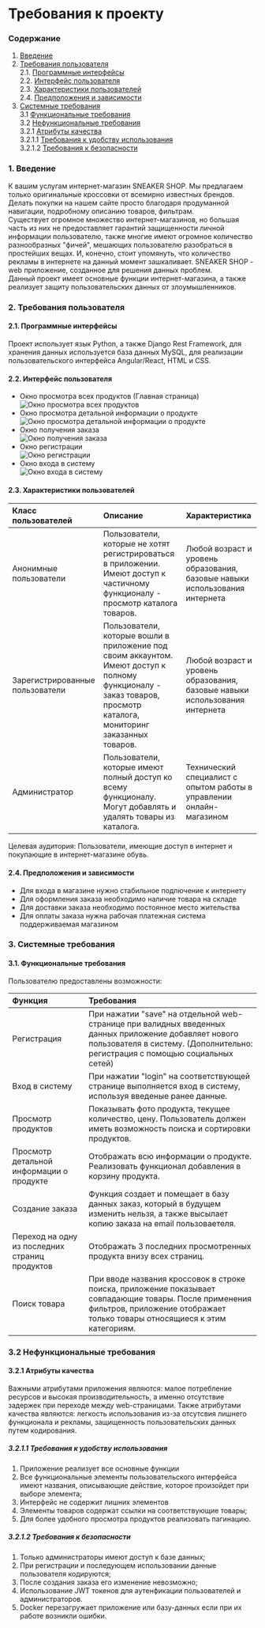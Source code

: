 # Требования к проекту

### Содержание

1. [Введение](#1)
2. [Требования пользователя](#2) <br>
   2.1. [Программные интерфейсы](#2.1) <br>
   2.2. [Интерфейс пользователя](#2.2) <br>
   2.3. [Характеристики пользователей](#2.3) <br>
   2.4. [Предположения и зависимости](#2.4) <br>
3. [Системные требования](#3) <br>
   3.1 [Функциональные требования](#3.1) <br>
   3.2 [Нефункциональные требования](#3.2) <br>
   3.2.1 [Атрибуты качества](#3.2.1) <br>
   3.2.1.1 [Требования к удобству использования](#3.2.1.1) <br>
   3.2.1.2 [Требования к безопасности](#3.2.1.2) <br>

### 1. Введение <a name="1"></a>

К вашим услугам интернет-магазин SNEAKER SHOP. Мы предлагаем только оригинальные кроссовки от всемирно известных
брендов. Делать покупки на нашем сайте просто благодаря продуманной навигации, подробному описанию товаров,
фильтрам. <br>
Существует огромное множество интернет-магазинов, но большая часть из них не предоставляет гарантий защищенности личной
информации пользователю, также многие имеют огромное количество разнообразных "фичей", мешающих пользователю
разобраться в простейших вещах. И, конечно, стоит упомянуть, что количество рекламы в интернете на данный момент
зашкаливает. SNEAKER SHOP - web приложение, созданное для решения данных проблем. <br>
Данный проект имеет основные функции интернет-магазина, а также реализует защиту пользовательских данных от
злоумышленников.

### 2. Требования пользователя <a name="2"></a>

#### 2.1. Программные интерфейсы <a name="2.1"></a>

Проект использует язык Python, а также Django Rest Framework, для хранения данных используется база данных MySQL,
для реализации пользовательского интерфейса Angular/React, HTML и СSS.

#### 2.2. Интерфейс пользователя <a name="2.2"></a>

- Окно просмотра всех продуктов (Главная страница) <br>
  ![Окно просмотра всех продуктов](https://raw.githubusercontent.com/alecsbeinar/SneakerShop/master/Documentation/Mockups/index.png)
- Окно просмотра детальной информации о продукте <br>
  ![Окно просмотра детальной информации о продукте](https://raw.githubusercontent.com/alecsbeinar/SneakerShop/master/Documentation/Mockups/Product_card.png)
- Окно получения заказа <br>
  ![Окно получения заказа](https://raw.githubusercontent.com/alecsbeinar/SneakerShop/master/Documentation/Mockups/Cart.png)
- Окно регистрации <br>
  ![Окно регистрации](https://raw.githubusercontent.com/alecsbeinar/SneakerShop/master/Documentation/Mockups/SignUp.png)
- Окно входа в систему <br>
  ![Окно входа в систему](https://raw.githubusercontent.com/alecsbeinar/SneakerShop/master/Documentation/Mockups/LogIn.png)

#### 2.3. Характеристики пользователей <a name="2.3"></a>

| Класс пользователей             | Описание                                                                                                                                                            | Характеристика                                                              |
|:--------------------------------|:--------------------------------------------------------------------------------------------------------------------------------------------------------------------|:----------------------------------------------------------------------------|
| Анонимные пользователи          | Пользователи, которые не хотят регистрироваться в приложении. Имеют доступ к частичному функционалу - просмотр каталога товаров.                                    | Любой возраст и уровень образования, базовые навыки использования интернета |
| Зарегистрированные пользователи | Пользователи, которые вошли в приложение под своим аккаунтом. Имеют доступ к полному функционалу - заказ товаров, просмотр каталога, мониторинг заказанных товаров. | Любой возраст и уровень образования, базовые навыки использования интернета |
| Администратор                   | Пользователи, которые имеют полный доступ ко всему функционалу. Могут добавлять и удалять товары из каталога.                                                       | Технический специалист с опытом работы в управлении онлайн-магазином        |

Целевая аудитория: Пользователи, имеющие доступ в интернет и покупающие в интернет-магазине обувь.

#### 2.4. Предположения и зависимости <a name="2.4"></a>

* Для входа в магазине нужно стабильное подлючение к интернету
* Для оформления заказа необходимо наличие товара на складе
* Для доставки заказа необходимо постоянное место жительства
* Для оплаты заказа нужна рабочая платежная система поддерживаемая магазином

### 3. Системные требования <a name="3"></a>

#### 3.1. Функциональные требования <a name="3.1"></a>

Пользователю предоставлены возможности:

| Функция                                        | Требования                                                                                                                                                                             | 
|:-----------------------------------------------|:---------------------------------------------------------------------------------------------------------------------------------------------------------------------------------------|
| Регистрация                                    | При нажатии "save" на отдельной web-странице при валидных введенных данных приложение добавляет нового пользователя в систему. (Дополнительно: регистрация с помощью социальных сетей) |
| Вход в систему                                 | При нажатии "login" на соответствующей странице выполняется вход в систему, используя введеные ранее данные.                                                                           |
| Просмотр продуктов                             | Показывать фото продукта, текущее количество, цену. Пользователь должен иметь возможность поиска и сортировки продуктов.                                                               |
| Просмотр детальной информации о продукте       | Отображать всю информации о продукте. Реализовать функционал добавления в корзину продукта.                                                                                            |
| Создание заказа                                | Функция создает и помещает в базу данных заказ, который в будущем изменить нельзя, а также высылает копию заказа на email пользоваетеля.                                               |
| Переход на одну из последних страниц продуктов | Отображать 3 последних просмотренных продукта внизу всех страниц.                                                                                                                      |
| Поиск товара                                   | При вводе названия кроссовок в строке поиска, приложение показывает совпадающие товары. После применения фильтров, приложение отображает только товары относящиеся к этим категориям.  |

### 3.2 Нефункциональные требования <a name="3.2"></a>

#### 3.2.1 Атрибуты качества <a name="3.2.1"></a>

Важными атрибутами приложения являются: малое потребление ресурсов и высокая производительность, а именно отсутствие
задержек при переходе между web-страницами. Также атрибутами качества являются: легкость использования из-за отсутсвия
лишнего функционала и рекламы, защищенность пользовательских данных путем кодирования.

##### 3.2.1.1 Требования к удобству использования <a name="3.2.1.1"></a>

1. Приложение реализует все основные функции
2. Все функциональные элементы пользовательского интерфейса имеют названия, описывающие действие, которое произойдет при
   выборе элемента;
3. Интерфейс не содержит лишних элементов
4. Элементы товаров содержат ссылки на соответствующие товары;
5. Для более удобного просмотра продуктов реализовать пагинацию.

##### 3.2.1.2 Требования к безопасности <a name="3.2.1.2"></a>

1. Только администраторы имеют доступ к базе данных;
2. При регистрации и последующем использовании данные пользователя кодируются;
3. После создания заказа его изменение невозможно;
4. Использование JWT токенов для аутенфикации пользователей и администраторов.
5. Docker перезагружает приложение или базу-данных если при их работе возникли ошибки.
